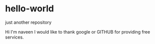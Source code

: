 # hello-world
just another repository

Hi I'm naveen I would like to thank google or GITHUB for providing free services.
